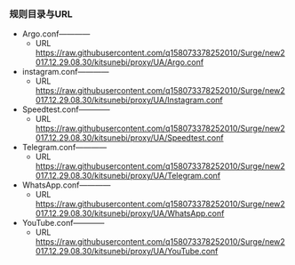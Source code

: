 ### 规则目录与URL

* Argo.conf————
	* URL https://raw.githubusercontent.com/q158073378252010/Surge/new2017.12.29.08.30/kitsunebi/proxy/UA/Argo.conf
* instagram.conf————
	* URL https://raw.githubusercontent.com/q158073378252010/Surge/new2017.12.29.08.30/kitsunebi/proxy/UA/Instagram.conf
* Speedtest.conf————
	* URL https://raw.githubusercontent.com/q158073378252010/Surge/new2017.12.29.08.30/kitsunebi/proxy/UA/Speedtest.conf
* Telegram.conf————
	* URL https://raw.githubusercontent.com/q158073378252010/Surge/new2017.12.29.08.30/kitsunebi/proxy/UA/Telegram.conf
* WhatsApp.conf————
	* URL https://raw.githubusercontent.com/q158073378252010/Surge/new2017.12.29.08.30/kitsunebi/proxy/UA/WhatsApp.conf
* YouTube.conf————
	* URL https://raw.githubusercontent.com/q158073378252010/Surge/new2017.12.29.08.30/kitsunebi/proxy/UA/YouTube.conf
